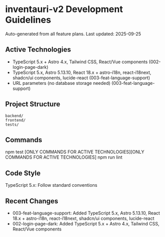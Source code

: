 # inventauri-v2 Development Guidelines

Auto-generated from all feature plans. Last updated: 2025-09-25

## Active Technologies
- TypeScript 5.x + Astro 4.x, Tailwind CSS, React/Vue components (002-login-page-dark)
- TypeScript 5.x, Astro 5.13.10, React 18.x + astro-i18n, react-i18next, shadcn/ui components, lucide-react (003-feat-language-support)
- URL parameters (no database storage needed) (003-feat-language-support)

## Project Structure
```
backend/
frontend/
tests/
```

## Commands
npm test [ONLY COMMANDS FOR ACTIVE TECHNOLOGIES][ONLY COMMANDS FOR ACTIVE TECHNOLOGIES] npm run lint

## Code Style
TypeScript 5.x: Follow standard conventions

## Recent Changes
- 003-feat-language-support: Added TypeScript 5.x, Astro 5.13.10, React 18.x + astro-i18n, react-i18next, shadcn/ui components, lucide-react
- 002-login-page-dark: Added TypeScript 5.x + Astro 4.x, Tailwind CSS, React/Vue components

<!-- MANUAL ADDITIONS START -->
<!-- MANUAL ADDITIONS END -->

